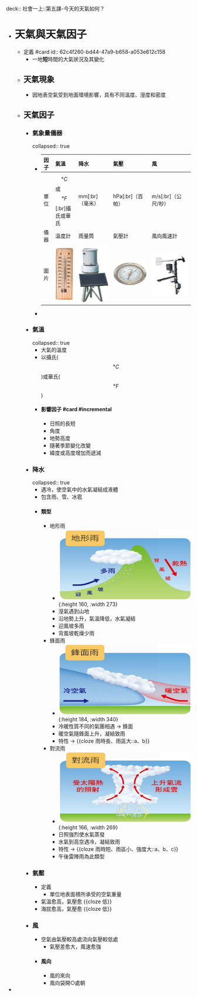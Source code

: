 deck:: 社會一上::第五課-今天的天氣如何？

- # 天氣與天氣因子
	- 定義 #card
	  id:: 62c4f260-bd44-47a9-b658-a053e612c158
		- 一地**短**時間的大氣狀況及其變化
	- ## 天氣現象
		- 因地表空氣受到地面環境影響，具有不同溫度、溼度和密度
	- ## 天氣因子
		- ### 氣象量儀器
		  collapsed:: true
			- |因子|氣溫|降水| 氣壓|風|
			  |--|--|--|--|--|
			  |單位|$$°C$$或$$°F$$[:br]攝氏或華氏|mm[:br]（毫米）|hPa[:br]（百帕）|m/s[:br]（公尺/秒）|
			  |儀器|溫度計 |雨量筒|氣壓計|風向風速計|
			  |圖片|![image.png](../assets/image_1657077122559_0.png)| ![image.png](../assets/image_1657078019878_0.png)| ![image.png](../assets/image_1657078025075_0.png)| ![image.png](../assets/image_1657078030456_0.png)|
			-
		- ### 氣溫
		  collapsed:: true
			- 大氣的溫度
			- 以攝氏($$°C$$)或華氏($$°F$$)
			- #### 影響因子 #card #incremental
				- 日照的長短
				- 角度
				- 地勢高度
				- 隨著季節變化改變
				- 緯度或高度增加而遞減
		- ### 降水
		  collapsed:: true
			- 遇冷，使空氣中的水氣凝結成液體
			- 包含雨、雪、冰雹
			- #### 類型
				- 地形雨
					- ![image.png](../assets/image_1657076378733_0.png){:height 160, :width 273}
					- 溼氣遇到山地
					- 沿地勢上升，氣溫降低，水氣凝結
					- 迎風坡多雨
					- 背風坡乾燥少雨
				- 鋒面雨
					- ![image.png](../assets/image_1657076612351_0.png){:height 184, :width 340}
					- 冷暖性質不同的氣團相遇 -> 鋒面
					- 暖空氣隨鋒面上升，凝結致雨
					- 特性 -> {{cloze 雨時長、雨區大::a、b}}
				- 對流雨
					- ![image.png](../assets/image_1657076858215_0.png){:height 166, :width 269}
					- 日照強烈使水氣蒸發
					- 水氣到高空遇冷，凝結致雨
					- 特性 -> {{cloze 雨時短、雨區小、強度大::a、b、c}}
					- 午後雷陣雨為此類型
		- ### 氣壓
			- 定義
				- 單位地表面積所承受的空氣重量
			- 氣溫愈高，氣壓愈 {{cloze 低}}
			- 海拔愈高，氣壓愈 {{cloze 低}}
		- ### 風
			- 空氣由氣壓較高處流向氣壓較低處
				- 氣壓差愈大，風速愈強
			- #### 風向
				- 風的來向
				- 風向袋開○處朝
-